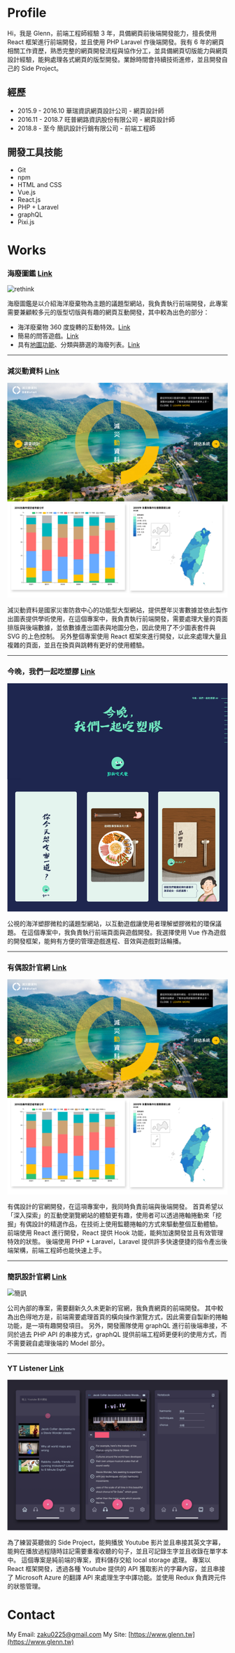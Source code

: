 # Profile
Hi，我是 Glenn，前端工程師經驗 3 年，具備網頁前後端開發能力，擅長使用 React 框架進行前端開發，並且使用 PHP Laravel 作後端開發。我有 6 年的網頁相關工作資歷，熟悉完整的網頁開發流程與協作分工，並具備網頁切版能力與網頁設計經驗，能夠處理各式網頁的版型開發。業餘時間會持續技術進修，並且開發自己的 Side Project。

## 經歷
- 2015.9 - 2016.10 華瑞資訊網頁設計公司 - 網頁設計師
- 2016.11 - 2018.7 旺普網路資訊股份有限公司 - 網頁設計師
- 2018.8 - 至今 簡訊設計行銷有限公司 - 前端工程師

## 開發工具技能
- Git
- npm
- HTML and CSS
- Vue.js
- React.js
- PHP + Laravel
- graphQL
- Pixi.js


# Works
### 海廢圖鑑 [Link](http://oceantrash.rethinktw.org/)
![rethink](https://github.com/GlennJong/porfolio/blob/master/images/rethink.gif?raw=true "海廢圖鑑")

海廢圖鑑是以介紹海洋廢棄物為主題的議題型網站，我負責執行前端開發，此專案需要兼顧較多元的版型切版與有趣的網頁互動開發，其中較為出色的部分：
- 海洋廢棄物 360 度旋轉的互動特效。[Link](http://oceantrash.rethinktw.org/marine-debris/rubber-duck)
- 簡易的問答遊戲。[Link](http://oceantrash.rethinktw.org/challenge-start)
- 具有[地圖功能](http://oceantrash.rethinktw.org/zh-TW/map)、分類與篩選的海廢列表。[Link](http://oceantrash.rethinktw.org/)


------------
### 減災動資料 [Link](https://drrstat.ncdr.nat.gov.tw/)
![災防](https://github.com/GlennJong/porfolio/blob/master/images/ncdr.png?raw=true "減災動資料")

減災動資料是國家災害防救中心的功能型大型網站，提供歷年災害數據並依此製作出圖表提供學術使用，在這個專案中，我負責執行前端開發，需要處理大量的頁面排版與後端數據，並依數據產出圖表與地圖分色，因此使用了不少圖表套件與 SVG 的上色控制。
另外整個專案使用 React 框架來進行開發，以此來處理大量且複雜的頁面，並且在換頁與跳轉有更好的使用體驗。


------------
### 今晚，我們一起吃塑膠 [Link](http://pnn.pts.org.tw/yumyum/)
![塑膠](https://github.com/GlennJong/porfolio/blob/master/images/pnn.png?raw=true "今晚，我們一起吃塑膠")

公視的海洋塑膠微粒的議題型網站，以互動遊戲讓使用者理解塑膠微粒的環保議題。
在這個專案中，我負責執行前端頁面與遊戲開發。我選擇使用 Vue 作為遊戲的開發框架，能夠有方便的管理遊戲進程、音效與遊戲對話輪播。



------------
### 有偶設計官網 [Link](https://yoodesign.com.tw/)
![有偶](https://github.com/GlennJong/porfolio/blob/master/images/ncdr.png?raw=true "yoodesign")

有偶設計的官網開發，在這項專案中，我同時負責前端與後端開發。
首頁希望以「深入探索」的互動使瀏覽網站的體驗更有趣，使用者可以透過捲軸捲動來「挖掘」有偶設計的精選作品，在技術上使用監聽捲軸的方式來驅動整個互動體驗。
前端使用 React 進行開發，React 提供 Hook 功能，能夠加速開發並且有效管理特效的狀態。
後端使用 PHP + Laravel，Laravel 提供許多快速便捷的指令產出後端架構，前端工程師也能快速上手。


------------
### 簡訊設計官網 [Link](https://www.simpleinfo.cc/)
![簡訊](https://github.com/GlennJong/porfolio/blob/master/images/simpleinfo.gif?raw=true "simpleinfo")

公司內部的專案，需要翻新久久未更新的官網，我負責網頁的前端開發。
其中較為出色得地方是，前端需要處理首頁的橫向操作瀏覽方式，因此需要自製新的捲軸功能，是一項有趣開發項目。
另外，開發團隊使用 graphQL 進行前後端串接，不同於過去 PHP API 的串接方式，graphQL 提供前端工程師更便利的使用方式，而不需要親自處理後端的 Model 部分。



------------
### YT Listener [Link](http://learn.glenn.tw/)
![yt](https://github.com/GlennJong/porfolio/blob/master/images/yt.png?raw=true "ytlistener")

為了練習英聽做的 Side Project，能夠播放 Youtube 影片並且串接其英文字幕，能夠在播放過程隨時註記需要重複收聽的句子，並且可記錄生字並且收錄在單字本中。
這個專案是純前端的專案，資料儲存交給 local storage 處理。
專案以 React 框架開發，透過各種 Youtube 提供的 API 獲取影片的字幕內容，並且串接了 Microsoft Azure 的翻譯 API 來處理生字中譯功能。並使用 Redux 負責跨元件的狀態管理。


# Contact
My Email: zaku0225@gmail.com
My Site: [https://www.glenn.tw](https://www.glenn.tw)
